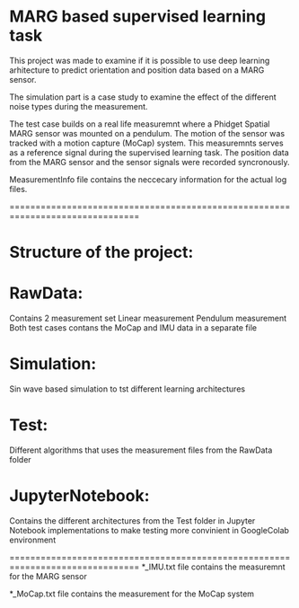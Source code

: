 MARG based supervised learning task
===================================

This project was made to examine if it is possible to use deep learning 
arhitecture to predict orientation and position data based on a MARG sensor.

The simulation part is a case study to examine the effect of the different 
noise types during the measurement.

The test case builds on a real life measuremnt where a Phidget Spatial MARG
sensor was mounted on a pendulum. The motion of the sensor was tracked with a 
motion capture (MoCap) system. This measuremnts serves as a reference signal
during the supervised learning task. The position data from the MARG sensor and 
the sensor signals were recorded syncronously.

MeasurementInfo file contains the neccecary information for the actual log files.

===============================================================================

Structure of the project:
=========================

RawData:
========
Contains 2 measurement set
Linear measurement
Pendulum measurement
Both test cases contans the MoCap and IMU data in a separate file

Simulation:
===========
Sin wave based simulation to tst different learning architectures

Test:
=====
Different algorithms that uses the measurement files from the RawData folder

JupyterNotebook:
=====
Contains the different architectures from the Test folder in Jupyter Notebook implementations 
to make testing more convinient in GoogleColab environment 

===============================================================================
*_IMU.txt file contains the measuremnt for the MARG sensor

*_MoCap.txt file contains the measurement for the MoCap system
